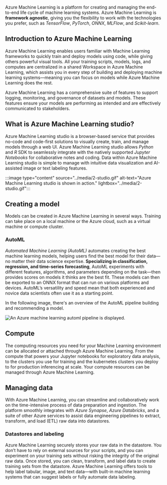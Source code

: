 Azure Machine Learning is a platform for creating and managing the end-to-end life cycle of machine learning systems. Azure Machine Learning is **framework agnostic**, giving you the flexibility to work with the technologies you prefer, such as *TensorFlow*, *PyTorch*, *ONNX*, *MLFlow*, and *Scikit-learn*.

## Introduction to Azure Machine Learning

Azure Machine Learning enables users familiar with Machine Learning frameworks to quickly train and deploy models using code, while giving others powerful visual tools. All your training scripts, models, logs, and computes are centralized in a shared Workspace in Azure Machine Learning, which assists you in every step of building and deploying machine learning systems—meaning you can focus on models while Azure Machine Learning does the rest.

Azure Machine Learning has a comprehensive suite of features to support logging, monitoring, and governance of datasets and models. These features ensure your models are performing as intended and are effectively communicated to stakeholders.

## What is Azure Machine Learning studio?

Azure Machine Learning studio is a browser-based service that provides no-code and code-first solutions to visually create, train, and manage models through a web UI. Azure Machine Learning studio allows *Python* and *R* SDK to seamlessly integrate with the natively supported *Jupyter Notebooks* for collaborative notes and coding. Data within Azure Machine Learning studio is simple to manage with intuitive data visualization and AI-assisted image or text labeling features.

:::image type="content" source="../media/2-studio.gif" alt-text="Azure Machine Learning studio is shown in action." lightbox="../media/2-studio.gif":::

## Creating a model

Models can be created in Azure Machine Learning in several ways. Training can take place on a local machine or the Azure cloud, such as a virtual machine or compute cluster.

### AutoML

*Automated Machine Learning (AutoML)* automates creating the best machine learning models, helping users find the best model for their data—no matter their data science expertise. **Specializing in classification, regression, and time-series forecasting**, AutoML experiments with different features, algorithms, and parameters depending on the task—then provides scores on models it thinks are the best fit. These models can then be exported to an ONNX format that can run on various platforms and devices. AutoML’s versatility and speed mean that both experienced and novice data scientists often use it as a starting point.

In the following image, there's an overview of the AutoML pipeline building and recommending a model.

![An Azure machine learning automl pipeline is displayed.](../media/2-pipeline.gif)

## Compute

The computing resources you need for your Machine Learning environment can be allocated or attached through Azure Machine Learning. From the compute that powers your Jupyter notebooks for exploratory data analysis, to the clusters you use for training and the kubernetes clusters you deploy to for production inferencing at scale. Your compute resources can be managed through Azure Machine Learning.

## Managing data

With Azure Machine Learning, you can streamline and collaboratively work on the time-intensive process of data preparation and ingestion. The platform smoothly integrates with *Azure Synapse*, *Azure Databricks*, and a suite of other Azure services to assist data engineering pipelines to extract, transform, and load (ETL) raw data into datastores.

### Datastores and labeling

Azure Machine Learning securely stores your raw data in the datastore. You don’t have to rely on external sources for your scripts, and you can experiment on your training sets without risking the integrity of the original raw data. Once stored, you can clean, transform, and label data to create training sets from the datastore. Azure Machine Learning offers tools to help label tabular, image, and text data—with built-in machine learning systems that can suggest labels or fully automate data labeling.
